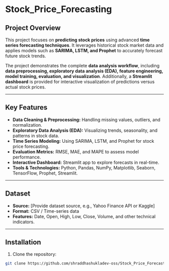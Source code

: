 # Stock_Price_Forecasting

## Project Overview
This project focuses on **predicting stock prices** using advanced **time series forecasting techniques**. It leverages historical stock market data and applies models such as **SARIMA, LSTM, and Prophet** to accurately forecast future stock trends. 

The project demonstrates the complete **data analysis workflow**, including **data preprocessing, exploratory data analysis (EDA), feature engineering, model training, evaluation, and visualization**. Additionally, a **Streamlit dashboard** is provided for interactive visualization of predictions versus actual stock prices.

---

## Key Features
- **Data Cleaning & Preprocessing:** Handling missing values, outliers, and normalization.
- **Exploratory Data Analysis (EDA):** Visualizing trends, seasonality, and patterns in stock data.
- **Time Series Modeling:** Using SARIMA, LSTM, and Prophet for stock price forecasting.
- **Evaluation Metrics:** RMSE, MAE, and MAPE to assess model performance.
- **Interactive Dashboard:** Streamlit app to explore forecasts in real-time.
- **Tools & Technologies:** Python, Pandas, NumPy, Matplotlib, Seaborn, TensorFlow, Prophet, Streamlit.

---

## Dataset
- **Source:** [Provide dataset source, e.g., Yahoo Finance API or Kaggle]  
- **Format:** CSV / Time-series data  
- **Features:** Date, Open, High, Low, Close, Volume, and other technical indicators.

---

## Installation
1. Clone the repository:  
```bash
git clone https://github.com/shraddhashukladev-oss/Stock_Price_Forecasting.git
